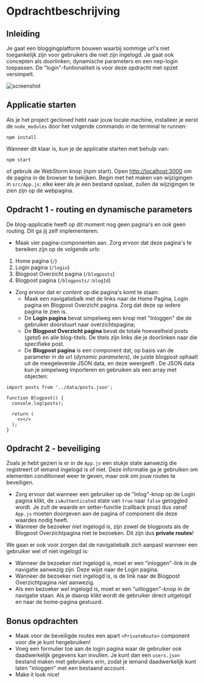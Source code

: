 # Opdrachtbeschrijving

## Inleiding

Je gaat een bloggingplatform bouwen waarbij sommige url's niet toegankelijk zijn voor gebruikers die niet zijn ingelogd.
Je gaat ook concepten als doorlinken, dynamische parameters en een nep-login toepassen. De "login"-funtionaliteit is
voor deze opdracht met opzet versimpelt.

![screenshot](src/assets/screenshot.gif)

## Applicatie starten

Als je het project gecloned hebt naar jouw locale machine, installeer je eerst de `node_modules` door het volgende
commando in de terminal te runnen:

```
npm install
```

Wanneer dit klaar is, kun je de applicatie starten met behulp van:

```
npm start
```

of gebruik de WebStorm knop (npm start). Open [http://localhost:3000](http://localhost:3000/) om de pagina in de browser
te bekijken. Begin met het maken van wijzigingen in `src/App.js`: elke keer als je een bestand opslaat, zullen de
wijzigingen te zien zijn op de webpagina.

## Opdracht 1 - routing en dynamische parameters

De blog-applicatie heeft op dit moment nog geen pagina's en ook geen routing. Dit ga jij zelf implementeren:

* Maak vier pagina-componenten aan. Zorg ervoor dat deze pagina's te bereiken zijn op de volgende *urls*:

1. Home pagina (`/`)
2. Login pagina (`/login`)
3. Blogpost Overzicht pagina (`/blogposts`)
4. Blogpost pagina (`/blogposts/:blogId`)

* Zorg ervoor dat er *content* op die pagina's komt te staan:
    * Maak een navigatiebalk met de links naar de Home Pagina, Login pagina en Blogpost Overzicht pagina. Zorg dat deze op
      iedere pagina te zien is.
    * De **Login pagina** bevat simpelweg een knop met "Inloggen" die de gebruiker doorstuurt naar overzichtspagina;
    * De **Blogpost Overzicht pagina** bevat de totale hoeveelheid posts (*getal*) en alle blog-titels. De titels zijn links
      die je doorlinken naar die specifieke post.
    * De **Blogpost pagina** is een component dat, op basis van de parameter in de url (*dynamic parameters*), de juiste
      blogpost ophaalt uit de meegeleverde JSON data, en deze weergeeft . De JSON data kun je simpelweg importeren en
      gebruiken als een array met objecten:

```
import posts from '../data/posts.json';

function Blogpost() {
  console.log(posts);
  
  return (
    <></>
  );
}
```

## Opdracht 2 - beveiliging

Zoals je hebt gezien is er in de `App.js` een stukje state aanwezig die registreert of iemand ingelogd is of niet. Deze
informatie ga je gebruiken om elementen conditioneel weer te geven, maar ook om jouw routes te beveiligen.

* Zorg ervoor dat wanneer een gebruiker op de "Inlog"-knop op de Login pagina klikt, de `isAuthenticated` state
  van `true` naar `false` getoggled wordt. Je zult de waarde en setter-functie (callback prop) dus vanaf `App.js` moeten
  doorgeven aan de pagina of component die deze waardes nodig heeft.
* Wanneer de bezoeker *niet* ingelogd is, zijn zowel de blogposts als de Blogpost Overzichtpagina niet te bezoeken. Dit zijn
  dus **private routes**!

We gaan er ook voor zorgen dat de navigatiebalk zich aanpast wanneer een gebruiker wel of niet ingelogd is:

- Wanneer de bezoeker *niet* ingelogd is, moet er een "inloggen"-link in de navigatie aanwezig zijn. Deze wijst naar de
  Login pagina.
- Wanneer de bezoeker *niet* ingelogd is, is de link naar de Blogpost Overzichtpagina *niet* aanwezig.
- Als een bezoeker *wel* ingelogd is, moet er een "uitloggen"-knop in de navigatie staan. Als je daarop klikt wordt de
  gebruiker direct uitgelogd en naar de home-pagina gestuurd.

## Bonus opdrachten

- Maak voor de beveiligde routes een apart `<PrivateRoute>` component voor die je kunt hergebruiken!
- Voeg een formulier toe aan de login pagina waar de gebruiker ook daadwerkelijk gegevens kan invullen. Je kunt
  dan een `users.json` bestand maken met gebruikers erin, zodat je iemand daadwerkelijk kunt laten "inloggen" met een
  bestaand account.
- Make it look nice!
